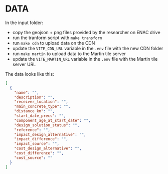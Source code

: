 # DATA

In the input folder:
* copy the geojson + png files provided by the researcher on ENAC drive
* run the tranform script with `make transform`
* run `make cdn` to upload data on the CDN
* update the `VITE_CDN_URL` variable in the `.env` file with the new CDN folder
* run `make martin` to upload data to the Martin tile server
* update the `VITE_MARTIN_URL` variable in the `.env` file with the Martin tile server URL


The data looks like this: 

```json
[
  {
    "name": "",
    "description": "",
    "receiver_location": "",
    "main_concrete_type": "",
    "distance_km": "",
    "start_date_precs": "",
    "component_age_at_start_date": "",
    "design_solution_status": "",
    "reference": "",
    "impact_design_alternative": "",
    "impact_difference": "",
    "impact_source": "",
    "cost_design_alternative": "",
    "cost_difference": "",
    "cost_source": ""
  }
]
```